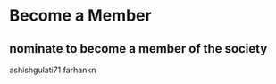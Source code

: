 # Become a Member
## nominate to become a member of the society

[//]: # (Write your github usename below)

ashishgulati71
farhankn
